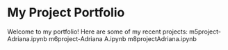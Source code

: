 # My Project Portfolio

Welcome to my portfolio! Here are some of my recent projects:
m5project-Adriana.ipynb
m6project-Adriana A.ipynb
m8projectAdriana.ipynb
